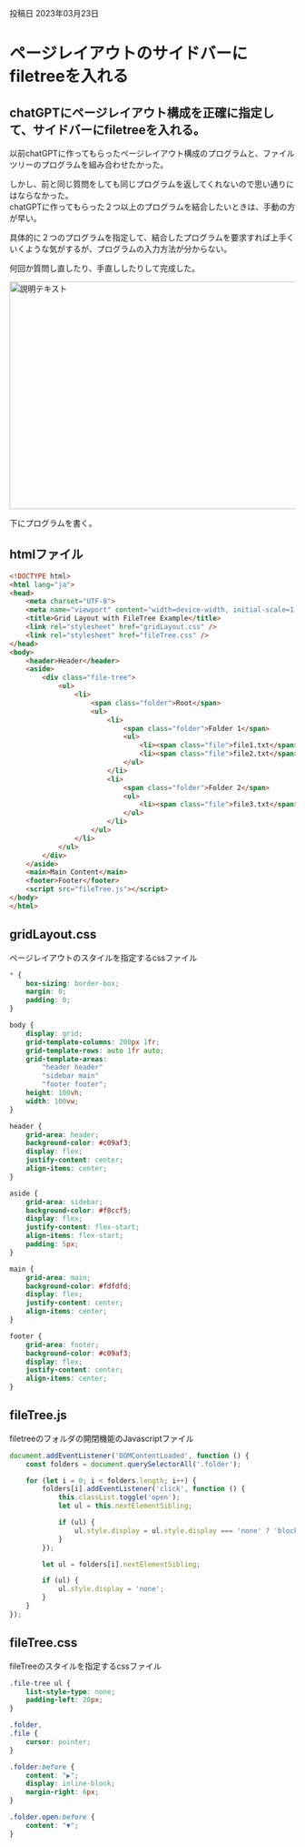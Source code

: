 投稿日 2023年03月23日
# ページレイアウトのサイドバーにfiletreeを入れる

## chatGPTにページレイアウト構成を正確に指定して、サイドバーにfiletreeを入れる。
以前chatGPTに作ってもらったページレイアウト構成のプログラムと、ファイルツリーのプログラムを組み合わせたかった。

しかし、前と同じ質問をしても同じプログラムを返してくれないので思い通りにはならなかった。  
chatGPTに作ってもらった２つ以上のプログラムを結合したいときは、手動の方が早い。

具体的に２つのプログラムを指定して、結合したプログラムを要求すれば上手くいくような気がするが、プログラムの入力方法が分からない。

何回か質問し直したり、手直ししたりして完成した。

<img src="https://qiita-image-store.s3.ap-northeast-1.amazonaws.com/0/3268288/59caa7fc-d56d-d264-23c8-89a4c4286c23.png" alt="説明テキスト" width="600" height="400" />

下にプログラムを書く。
## htmlファイル

```html
<!DOCTYPE html>
<html lang="ja">
<head>
    <meta charset="UTF-8">
    <meta name="viewport" content="width=device-width, initial-scale=1.0">
    <title>Grid Layout with FileTree Example</title>
    <link rel="stylesheet" href="gridLayout.css" />
    <link rel="stylesheet" href="fileTree.css" />
</head>
<body>
    <header>Header</header>
    <aside>
        <div class="file-tree">
            <ul>
                <li>
                    <span class="folder">Root</span>
                    <ul>
                        <li>
                            <span class="folder">Folder 1</span>
                            <ul>
                                <li><span class="file">file1.txt</span></li>
                                <li><span class="file">file2.txt</span></li>
                            </ul>
                        </li>
                        <li>
                            <span class="folder">Folder 2</span>
                            <ul>
                                <li><span class="file">file3.txt</span></li>
                            </ul>
                        </li>
                    </ul>
                </li>
            </ul>
        </div>
    </aside>
    <main>Main Content</main>
    <footer>Footer</footer>
    <script src="fileTree.js"></script>
</body>
</html>
```
## gridLayout.css
ページレイアウトのスタイルを指定するcssファイル
```css
* {
    box-sizing: border-box;
    margin: 0;
    padding: 0;
}

body {
    display: grid;
    grid-template-columns: 200px 1fr;
    grid-template-rows: auto 1fr auto;
    grid-template-areas:
        "header header"
        "sidebar main"
        "footer footer";
    height: 100vh;
    width: 100vw;
}

header {
    grid-area: header;
    background-color: #c09af3;
    display: flex;
    justify-content: center;
    align-items: center;
}

aside {
    grid-area: sidebar;
    background-color: #f8ccf5;
    display: flex;
    justify-content: flex-start;
    align-items: flex-start;
    padding: 5px;
}

main {
    grid-area: main;
    background-color: #fdfdfd;
    display: flex;
    justify-content: center;
    align-items: center;
}

footer {
    grid-area: footer;
    background-color: #c09af3;
    display: flex;
    justify-content: center;
    align-items: center;
}
```
## fileTree.js
filetreeのフォルダの開閉機能のJavascriptファイル
```javascript
document.addEventListener('DOMContentLoaded', function () {
    const folders = document.querySelectorAll('.folder');

    for (let i = 0; i < folders.length; i++) {
        folders[i].addEventListener('click', function () {
            this.classList.toggle('open');
            let ul = this.nextElementSibling;

            if (ul) {
                ul.style.display = ul.style.display === 'none' ? 'block' : 'none';
            }
        });

        let ul = folders[i].nextElementSibling;

        if (ul) {
            ul.style.display = 'none';
        }
    }
});
```
## fileTree.css
fileTreeのスタイルを指定するcssファイル
```css
.file-tree ul {
    list-style-type: none;
    padding-left: 20px;
}

.folder,
.file {
    cursor: pointer;
}

.folder:before {
    content: "▶";
    display: inline-block;
    margin-right: 6px;
}

.folder.open:before {
    content: "▼";
}
```
